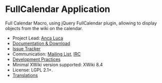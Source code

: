 # FullCalendar Application

Full Calendar Macro, using jQuery FullCalendar plugin, allowing to display objects from the wiki on the calendar.

* Project Lead: [Anca Luca](http://www.xwiki.org/xwiki/bin/view/XWiki/lucaa)
* [Documentation & Download](http://extensions.xwiki.org/xwiki/bin/view/Extension/FullCalendar+Application)
* [Issue Tracker](http://jira.xwiki.org/browse/FULLCAL)
* Communication: [Mailing List](http://dev.xwiki.org/xwiki/bin/view/Community/MailingLists>), [IRC]( http://dev.xwiki.org/xwiki/bin/view/Community/IRC)
* [Development Practices](http://dev.xwiki.org)
* Minimal XWiki version supported: XWiki 8.4
* License: LGPL 2.1+.
* [Translations](http://l10n.xwiki.org/xwiki/bin/view/Contrib/CalendarTranslations)
